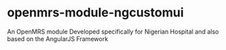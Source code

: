 # openmrs-module-ngcustomui
An OpenMRS module Developed specifically for Nigerian Hospital and also based on the AngularJS Framework
